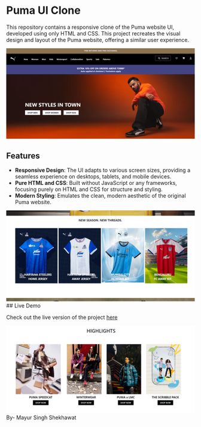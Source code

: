 # Puma UI Clone

This repository contains a responsive clone of the Puma website UI, developed using only HTML and CSS. This project recreates the visual design and layout of the Puma website, offering a similar user experience.

<img src="images/readme img/1.png" alt="Homepage Screenshot" width="600" />

## Features

- **Responsive Design**: The UI adapts to various screen sizes, providing a seamless experience on desktops, tablets, and mobile devices.
- **Pure HTML and CSS**: Built without JavaScript or any frameworks, focusing purely on HTML and CSS for structure and styling.
- **Modern Styling**: Emulates the clean, modern aesthetic of the original Puma website.
<img src="images/readme img/2.png" alt="Homepage Screenshot" width="600" />
## Live Demo

Check out the live version of the project [here](https://puma-ui-clone.vercel.app/) 

<img src="images/readme img/3.png" alt="Homepage Screenshot" width="600" />
By- Mayur Singh Shekhawat 